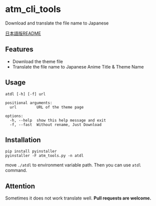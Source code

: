 # atm_cli_tools
Download and translate the file name to Japanese

[日本語版README](/README_jp.md)
## Features
- Download the theme file
- Translate the file name to Japanese Anime Title & Theme Name

## Usage
```
atdl [-h] [-f] url

positional arguments:
  url         URL of the theme page

options:
  -h, --help  show this help message and exit
  -f, --fast  Without rename, Just Download
```

## Installation
```
pip install pyinstaller
pyinstaller -F atm_tools.py -n atdl
```
move ```./atdl``` to environment variable path.
Then you can use ```atdl``` command.

## Attention 
Sometimes it does not work translate well.
__Pull requests are welcome.__

